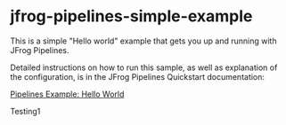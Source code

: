 # jfrog-pipelines-simple-example  

This is a simple "Hello world" example that gets you up and running with JFrog Pipelines.

Detailed instructions on how to run this sample, as well as explanation of the configuration, is in the JFrog Pipelines Quickstart documentation:

[Pipelines Example: Hello World](https://www.jfrog.com/confluence/display/JFROG/Pipeline+Example%3A+Hello+World)


Testing1
